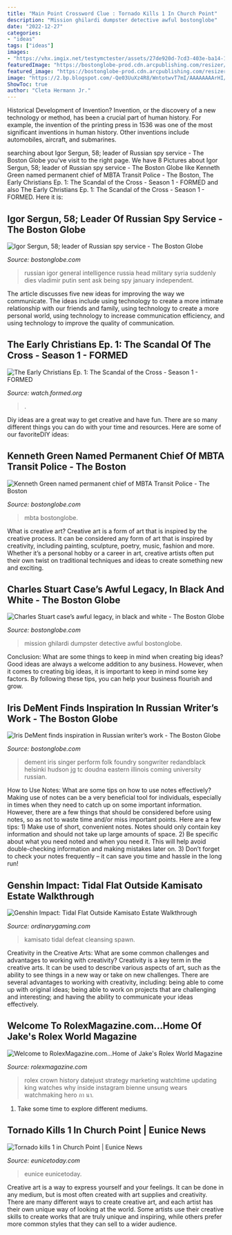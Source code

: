 ```yaml
---
title: "Main Point Crossword Clue : Tornado Kills 1 In Church Point"
description: "Mission ghilardi dumpster detective awful bostonglobe"
date: "2022-12-27"
categories:
- "ideas"
tags: ["ideas"]
images:
- "https://vhx.imgix.net/testymctester/assets/27de920d-7cd3-403e-ba14-1be31053dd0c.jpg?auto=format%2Ccompress&amp;fit=crop&amp;h=720&amp;w=1280"
featuredImage: "https://bostonglobe-prod.cdn.arcpublishing.com/resizer/RWMiQiPpyQDsBQHxPkmEUtMhMo0=/506x0/arc-anglerfish-arc2-prod-bostonglobe.s3.amazonaws.com/public/SPKED7RFUAI6LKWHQ4ELI46RVA.jpg"
featured_image: "https://bostonglobe-prod.cdn.arcpublishing.com/resizer/RWMiQiPpyQDsBQHxPkmEUtMhMo0=/506x0/arc-anglerfish-arc2-prod-bostonglobe.s3.amazonaws.com/public/SPKED7RFUAI6LKWHQ4ELI46RVA.jpg"
image: "https://2.bp.blogspot.com/-Qe03UuXz4R8/WntotwvT7mI/AAAAAAAArHI/aENadLzUcW0T406YnBODHMm0phl_G0N9wCLcBGAs/s3200/Rolex_Crown_Logo.jpg"
ShowToc: true
author: "Cleta Hermann Jr."
---
```



Historical Development of Invention?
Invention, or the discovery of a new technology or method, has been a crucial part of human history. For example, the invention of the printing press in 1536 was one of the most significant inventions in human history. Other inventions include automobiles, aircraft, and submarines.

	

		
searching about Igor Sergun, 58; leader of Russian spy service - The Boston Globe you've visit to the right page. We have 8 Pictures about Igor Sergun, 58; leader of Russian spy service - The Boston Globe like Kenneth Green named permanent chief of MBTA Transit Police - The Boston, The Early Christians Ep. 1: The Scandal of the Cross - Season 1 - FORMED and also The Early Christians Ep. 1: The Scandal of the Cross - Season 1 - FORMED. Here it is:
		
    
## Igor Sergun, 58; Leader Of Russian Spy Service - The Boston Globe

<img loading=lazy src="https://bostonglobe-prod.cdn.arcpublishing.com/resizer/kQj35hrD12LIU2CTONjh7ydOeh4=/506x0/arc-anglerfish-arc2-prod-bostonglobe.s3.amazonaws.com/public/HEVG6TFT6UI6LAXOT74WEYAPTI.jpg" onerror="this.onerror=null;this.src='https://tse3.mm.bing.net/th?id=OIP.qkyNU-NufT6Nh6yIFwIvZQHaLB&amp;pid=15.1';" alt="Igor Sergun, 58; leader of Russian spy service - The Boston Globe">

_Source: bostonglobe.com_

>russian igor general intelligence russia head military syria suddenly dies vladimir putin sent ask being spy january independent. 

	

The article discusses five new ideas for improving the way we communicate. The ideas include using technology to create a more intimate relationship with our friends and family, using technology to create a more personal world, using technology to increase communication efficiency, and using technology to improve the quality of communication.

    
## The Early Christians Ep. 1: The Scandal Of The Cross - Season 1 - FORMED

<img loading=lazy src="https://vhx.imgix.net/testymctester/assets/27de920d-7cd3-403e-ba14-1be31053dd0c.jpg?auto=format%2Ccompress&amp;fit=crop&amp;h=720&amp;w=1280" onerror="this.onerror=null;this.src='https://tse1.mm.bing.net/th?id=OIP.lbGNgKUWrtwKMn62Ul05cwHaEK&amp;pid=15.1';" alt="The Early Christians Ep. 1: The Scandal of the Cross - Season 1 - FORMED">

_Source: watch.formed.org_

>. 

	

Diy ideas are a great way to get creative and have fun. There are so many different things you can do with your time and resources. Here are some of our favoriteDIY ideas:

    
## Kenneth Green Named Permanent Chief Of MBTA Transit Police - The Boston

<img loading=lazy src="https://bostonglobe-prod.cdn.arcpublishing.com/resizer/inp3tnpxaa173I7z8DV5UtP-Y8A=/506x0/arc-anglerfish-arc2-prod-bostonglobe.s3.amazonaws.com/public/LQWDEZTYCYI6LDRMNHDKAS4EBU.jpg" onerror="this.onerror=null;this.src='https://tse1.mm.bing.net/th?id=OIP.DfeOhl92s22cegIbYGyLGQHaJ3&amp;pid=15.1';" alt="Kenneth Green named permanent chief of MBTA Transit Police - The Boston">

_Source: bostonglobe.com_

>mbta bostonglobe. 

	

What is creative art?
Creative art is a form of art that is inspired by the creative process. It can be considered any form of art that is inspired by creativity, including painting, sculpture, poetry, music, fashion and more. Whether it’s a personal hobby or a career in art, creative artists often put their own twist on traditional techniques and ideas to create something new and exciting.

    
## Charles Stuart Case’s Awful Legacy, In Black And White - The Boston Globe

<img loading=lazy src="https://bostonglobe-prod.cdn.arcpublishing.com/resizer/Gm1bKvRggOh4Aprs0lmUH_rHe18=/506x0/arc-anglerfish-arc2-prod-bostonglobe.s3.amazonaws.com/public/OL7CLYC3FYI6JPY4BXMHY4BY74.jpg" onerror="this.onerror=null;this.src='https://tse3.mm.bing.net/th?id=OIP.nPNRCST4CIyUCpOkIxHbFgHaL-&amp;pid=15.1';" alt="Charles Stuart case’s awful legacy, in black and white - The Boston Globe">

_Source: bostonglobe.com_

>mission ghilardi dumpster detective awful bostonglobe. 

	

Conclusion: What are some things to keep in mind when creating big ideas?
Good ideas are always a welcome addition to any business. However, when it comes to creating big ideas, it is important to keep in mind some key factors. By following these tips, you can help your business flourish and grow.

    
## Iris DeMent Finds Inspiration In Russian Writer’s Work - The Boston Globe

<img loading=lazy src="https://bostonglobe-prod.cdn.arcpublishing.com/resizer/RWMiQiPpyQDsBQHxPkmEUtMhMo0=/506x0/arc-anglerfish-arc2-prod-bostonglobe.s3.amazonaws.com/public/SPKED7RFUAI6LKWHQ4ELI46RVA.jpg" onerror="this.onerror=null;this.src='https://tse3.mm.bing.net/th?id=OIP.q-XgYHO2y54U9NNqdHPDlQHaLG&amp;pid=15.1';" alt="Iris DeMent finds inspiration in Russian writer’s work - The Boston Globe">

_Source: bostonglobe.com_

>dement iris singer perform folk foundry songwriter redandblack helsinki hudson jg tc doudna eastern illinois coming university russian. 

	

How to Use Notes: What are some tips on how to use notes effectively?
Making use of notes can be a very beneficial tool for individuals, especially in times when they need to catch up on some important information. However, there are a few things that should be considered before using notes, so as not to waste time and/or miss important points. Here are a few tips: 1) Make use of short, convenient notes. Notes should only contain key information and should not take up large amounts of space. 2) Be specific about what you need noted and when you need it. This will help avoid double-checking information and making mistakes later on. 3) Don’t forget to check your notes frequently – it can save you time and hassle in the long run!

    
## Genshin Impact: Tidal Flat Outside Kamisato Estate Walkthrough

<img loading=lazy src="https://www.ordinarygaming.com/wp-content/uploads/2021/07/Genshin-Impact-Screenshot-2021.07.22-12.05.29.27-1-768x432.jpg" onerror="this.onerror=null;this.src='https://tse1.mm.bing.net/th?id=OIP.O3QyXtf3mmj-YduAPnsF6wHaEK&amp;pid=15.1';" alt="Genshin Impact: Tidal Flat Outside Kamisato Estate Walkthrough">

_Source: ordinarygaming.com_

>kamisato tidal defeat cleansing spawn. 

	

Creativity in the Creative Arts: What are some common challenges and advantages to working with creativity?
Creativity is a key term in the creative arts. It can be used to describe various aspects of art, such as the ability to see things in a new way or take on new challenges. There are several advantages to working with creativity, including: being able to come up with original ideas; being able to work on projects that are challenging and interesting; and having the ability to communicate your ideas effectively.

    
## Welcome To RolexMagazine.com...Home Of Jake&#039;s Rolex World Magazine

<img loading=lazy src="https://2.bp.blogspot.com/-Qe03UuXz4R8/WntotwvT7mI/AAAAAAAArHI/aENadLzUcW0T406YnBODHMm0phl_G0N9wCLcBGAs/s3200/Rolex_Crown_Logo.jpg" onerror="this.onerror=null;this.src='https://tse4.mm.bing.net/th?id=OIP.SYXPpARbqMWWPnMYelOUtgHaHa&amp;pid=15.1';" alt="Welcome to RolexMagazine.com...Home of Jake&#039;s Rolex World Magazine">

_Source: rolexmagazine.com_

>rolex crown history datejust strategy marketing watchtime updating king watches why inside instagram bienne unsung wears watchmaking hero กา นา. 

	

1. Take some time to explore different mediums.

    
## Tornado Kills 1 In Church Point | Eunice News

<img loading=lazy src="https://www.eunicetoday.com/sites/eunicetoday.com/files/field/image/051920-cp-tornado-2.jpg" onerror="this.onerror=null;this.src='https://tse3.mm.bing.net/th?id=OIP.7NZFbd8grESVV_xQ6H4ZzQHaEv&amp;pid=15.1';" alt="Tornado kills 1 in Church Point | Eunice News">

_Source: eunicetoday.com_

>eunice eunicetoday. 

	

Creative art is a way to express yourself and your feelings. It can be done in any medium, but is most often created with art supplies and creativity. There are many different ways to create creative art, and each artist has their own unique way of looking at the world. Some artists use their creative skills to create works that are truly unique and inspiring, while others prefer more common styles that they can sell to a wider audience.

